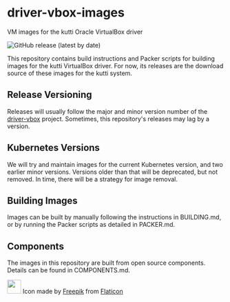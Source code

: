 # driver-vbox-images

VM images for the kutti Oracle VirtualBox driver

![GitHub release (latest by date)](https://img.shields.io/github/v/release/kuttiproject/driver-vbox-images?include_prereleases)

This repository contains build instructions and Packer scripts for building images for the kutti VirtualBox driver. For now, its releases are the download source of these images for the kutti system.

## Release Versioning

Releases will usually follow the major and minor version number of the [driver-vbox](https://github.com/kuttiproject/driver-vbox) project. Sometimes, this repository's releases may lag by a version.

## Kubernetes Versions

We will try and maintain images for the current Kubernetes version, and two earlier minor versions. Versions older than that will be deprecated, but not removed. In time, there will be a strategy for image removal.

## Building Images

Images can be built by manually following the instructions in BUILDING.md, or by running the Packer scripts as detailed in PACKER.md.

## Components

The images in this repository are built from open source components. Details can be found in COMPONENTS.md.

<img src="https://github.com/kuttiproject/driver-vbox-images/blob/main/attachments/icon/kutta.png?raw=true" width="32" height="32" /> Icon made by [Freepik](https://www.freepik.com) from [Flaticon](http://www.flaticon.com)
